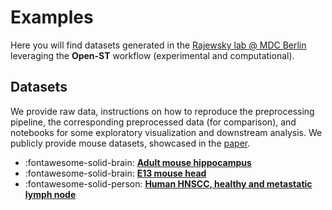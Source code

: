 # Examples

Here you will find datasets generated in the [Rajewsky lab @ MDC Berlin](https://www.mdc-berlin.de/n-rajewsky)
leveraging the **Open-ST** workflow (experimental and computational). 

## Datasets

We provide raw data, instructions on how to reproduce the preprocessing pipeline, the corresponding preprocessed
data (for comparison), and notebooks for some exploratory visualization and downstream analysis. We publicly provide mouse datasets, showcased in the [paper](https://authors.elsevier.com/c/1jJckL7PXqR3U).

<div class="grid cards" markdown>

- :fontawesome-solid-brain: __[Adult mouse hippocampus]__
- :fontawesome-solid-brain: __[E13 mouse head]__
- :fontawesome-solid-person: __[Human HNSCC, healthy and metastatic lymph node]__

</div>

  [Adult mouse hippocampus]: adult_mouse/introduction.md
  [E13 mouse head]: e13_mouse/introduction.md
  [Human HNSCC, healthy and metastatic lymph node]: https://www.ncbi.nlm.nih.gov/geo/query/acc.cgi?acc=GSE251926